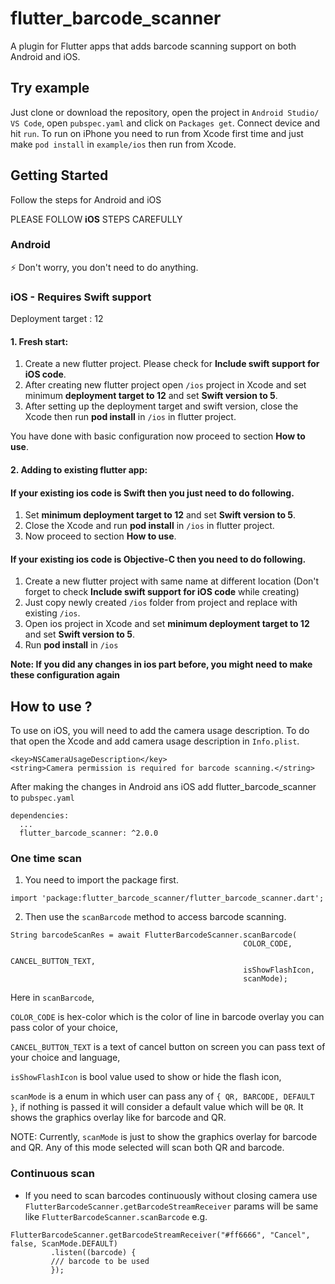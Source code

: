 # flutter_barcode_scanner

A plugin for Flutter apps that adds barcode scanning support on both Android and iOS.

## Try example

Just clone or download the repository, open the project in `Android Studio/ VS Code`, open `pubspec.yaml` and click on `Packages get`.
Connect device and hit `run`.
To run on iPhone you need to run from Xcode first time and just make `pod install` in `example/ios` then run from Xcode.

## Getting Started

Follow the steps for Android and iOS

PLEASE FOLLOW **iOS** STEPS CAREFULLY

### Android

:zap: Don't worry, you don't need to do anything.

### iOS - Requires Swift support

Deployment target : 12

#### 1. Fresh start:

1.  Create a new flutter project. Please check for **Include swift support for iOS code**.
2.  After creating new flutter project open `/ios` project in Xcode and set minimum **deployment target to 12**
    and set **Swift version to 5**.
3.  After setting up the deployment target and swift version, close the Xcode then run **pod install** in `/ios` in flutter project.

You have done with basic configuration now proceed to section **How to use**.

#### 2. Adding to existing flutter app:

#### If your existing ios code is **Swift** then you just need to do following.

1. Set **minimum deployment target to 12** and set **Swift version to 5**.
2. Close the Xcode and run **pod install** in `/ios` in flutter project.
3. Now proceed to section **How to use**.

#### If your existing ios code is **Objective-C** then you need to do following.

1. Create a new flutter project with same name at different location (Don't forget to check **Include swift support for iOS code** while creating)
2. Just copy newly created `/ios` folder from project and replace with existing `/ios`.
3. Open ios project in Xcode and set **minimum deployment target to 12** and set **Swift version to 5**.
4. Run **pod install** in `/ios`

**Note: If you did any changes in ios part before, you might need to make these configuration again**

## How to use ?

To use on iOS, you will need to add the camera usage description.
To do that open the Xcode and add camera usage description in `Info.plist`.

```
<key>NSCameraUsageDescription</key>
<string>Camera permission is required for barcode scanning.</string>
```

After making the changes in Android ans iOS add flutter_barcode_scanner to `pubspec.yaml`

```
dependencies:
  ...
  flutter_barcode_scanner: ^2.0.0
```

### One time scan

1. You need to import the package first.

```
import 'package:flutter_barcode_scanner/flutter_barcode_scanner.dart';
```

2. Then use the `scanBarcode` method to access barcode scanning.

```
String barcodeScanRes = await FlutterBarcodeScanner.scanBarcode(
                                                    COLOR_CODE,
                                                    CANCEL_BUTTON_TEXT,
                                                    isShowFlashIcon,
                                                    scanMode);
```

Here in `scanBarcode`,

`COLOR_CODE` is hex-color which is the color of line in barcode overlay you can pass color of your choice,

`CANCEL_BUTTON_TEXT` is a text of cancel button on screen you can pass text of your choice and language,

`isShowFlashIcon` is bool value used to show or hide the flash icon,

`scanMode` is a enum in which user can pass any of `{ QR, BARCODE, DEFAULT }`, if nothing is passed it will consider a default value which will be `QR`.
It shows the graphics overlay like for barcode and QR.

NOTE: Currently, `scanMode` is just to show the graphics overlay for barcode and QR. Any of this mode selected will scan both QR and barcode.

### Continuous scan

- If you need to scan barcodes continuously without closing camera use `FlutterBarcodeScanner.getBarcodeStreamReceiver`
  params will be same like `FlutterBarcodeScanner.scanBarcode`
  e.g.

```
FlutterBarcodeScanner.getBarcodeStreamReceiver("#ff6666", "Cancel", false, ScanMode.DEFAULT)
         .listen((barcode) {
         /// barcode to be used
         });
```
